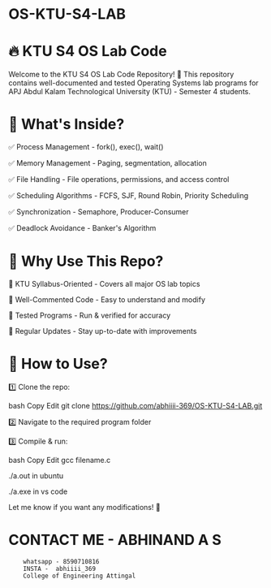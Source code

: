 # OS-KTU-S4-LAB
# 🔥 KTU S4 OS Lab Code 
Welcome to the KTU S4 OS Lab Code Repository! 🚀 This repository contains well-documented and tested Operating Systems lab programs for APJ Abdul Kalam Technological University (KTU) - Semester 4 students.

# 📌 What's Inside?
✅ Process Management - fork(), exec(), wait()


✅ Memory Management - Paging, segmentation, allocation


✅ File Handling - File operations, permissions, and access control


✅ Scheduling Algorithms - FCFS, SJF, Round Robin, Priority Scheduling


✅ Synchronization - Semaphore, Producer-Consumer


✅ Deadlock Avoidance - Banker's Algorithm


# 🎯 Why Use This Repo?


🔹 KTU Syllabus-Oriented - Covers all major OS lab topics


🔹 Well-Commented Code - Easy to understand and modify


🔹 Tested Programs - Run & verified for accuracy


🔹 Regular Updates - Stay up-to-date with improvements



# 🚀 How to Use?
1️⃣ Clone the repo:

bash
Copy
Edit
git clone https://github.com/abhiiii-369/OS-KTU-S4-LAB.git


2️⃣ Navigate to the required program folder


3️⃣ Compile & run:

bash
Copy
Edit
gcc filename.c 
  
./a.out in ubuntu

./a.exe in vs code

Let me know if you want any modifications! 🚀


#  CONTACT ME - ABHINAND A S
        whatsapp - 8590710816
        INSTA -  abhiiii_369
        College of Engineering Attingal
